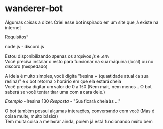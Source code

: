 # wanderer-bot
Algumas coisas a dizer. Criei esse bot inspirado em um site que já existe na internet

Requisitos*

node.js - discord.js

Estou disponibilizando apenas os arquivos _js_ e _.env_<br>
Você precisa instalar o resto para funcionar na sua máquina (local) ou no discord (hospedado)

A ideia é muito simples, você digita "!resina + (quantidade atual da sua resina)" e o bot retorna o horário em que ela estará cheia<br>
Você precisa digitar um valor de 0 a 160 (Nem mais, nem menos... O bot saberá se você tentar tirar uma com a cara dele.)

*Exemplo* - !resina 130
*Resposta* - "Sua ficará cheia às ..."

O bot também possui algumas interações, conversando com você (Mas é coisa muito, muito básica)<br>
Tem muita coisa a melhorar ainda, porém já está funcionando muito bem
